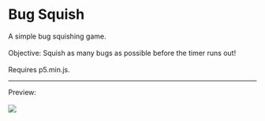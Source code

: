 # Bug Squish
A simple bug squishing game.<br />
<br />
Objective: Squish as many bugs as possible before the timer runs out!<br />
<br />
Requires p5.min.js.

---

Preview:<br />
<br />
<img src="https://raw.githubusercontent.com/gabrielvotaw/bug-squish/master/media/gameplay.gif">
